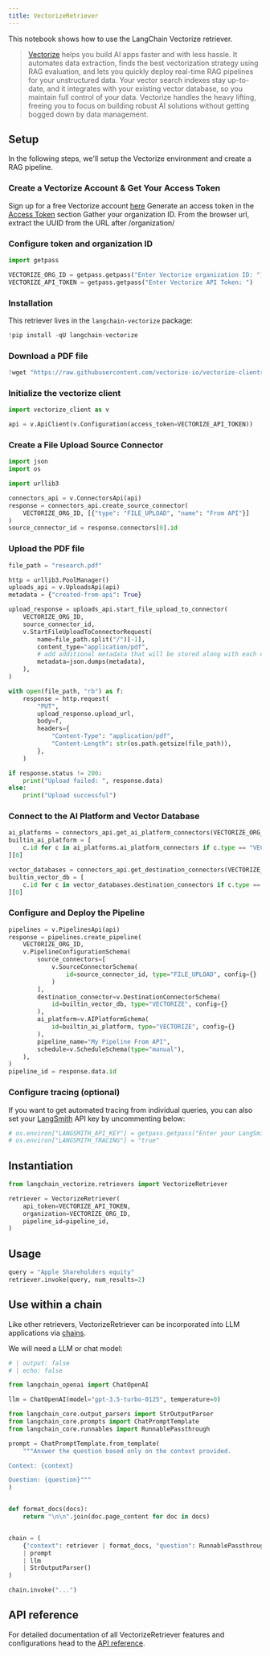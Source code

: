 ```yaml
---
title: VectorizeRetriever
---
```


This notebook shows how to use the LangChain Vectorize retriever.

> [Vectorize](https://vectorize.io/) helps you build AI apps faster and with less hassle.
> It automates data extraction, finds the best vectorization strategy using RAG evaluation,
> and lets you quickly deploy real-time RAG pipelines for your unstructured data.
> Your vector search indexes stay up-to-date, and it integrates with your existing vector database,
> so you maintain full control of your data.
> Vectorize handles the heavy lifting, freeing you to focus on building robust AI solutions without getting bogged down by data management.


## Setup

In the following steps, we'll setup the Vectorize environment and create a RAG pipeline.


### Create a Vectorize Account & Get Your Access Token

Sign up for a free Vectorize account [here](https://platform.vectorize.io/)
Generate an access token in the [Access Token](https://docs.vectorize.io/rag-pipelines/retrieval-endpoint#access-tokens) section
Gather your organization ID. From the browser url, extract the UUID from the URL after /organization/

### Configure token and organization ID




```python
import getpass

VECTORIZE_ORG_ID = getpass.getpass("Enter Vectorize organization ID: ")
VECTORIZE_API_TOKEN = getpass.getpass("Enter Vectorize API Token: ")
```

### Installation

This retriever lives in the `langchain-vectorize` package:


```python
!pip install -qU langchain-vectorize
```

### Download a PDF file


```python
!wget "https://raw.githubusercontent.com/vectorize-io/vectorize-clients/refs/tags/python-0.1.3/tests/python/tests/research.pdf"
```

### Initialize the vectorize client


```python
import vectorize_client as v

api = v.ApiClient(v.Configuration(access_token=VECTORIZE_API_TOKEN))
```

### Create a File Upload Source Connector


```python
import json
import os

import urllib3

connectors_api = v.ConnectorsApi(api)
response = connectors_api.create_source_connector(
    VECTORIZE_ORG_ID, [{"type": "FILE_UPLOAD", "name": "From API"}]
)
source_connector_id = response.connectors[0].id
```

### Upload the PDF file


```python
file_path = "research.pdf"

http = urllib3.PoolManager()
uploads_api = v.UploadsApi(api)
metadata = {"created-from-api": True}

upload_response = uploads_api.start_file_upload_to_connector(
    VECTORIZE_ORG_ID,
    source_connector_id,
    v.StartFileUploadToConnectorRequest(
        name=file_path.split("/")[-1],
        content_type="application/pdf",
        # add additional metadata that will be stored along with each chunk in the vector database
        metadata=json.dumps(metadata),
    ),
)

with open(file_path, "rb") as f:
    response = http.request(
        "PUT",
        upload_response.upload_url,
        body=f,
        headers={
            "Content-Type": "application/pdf",
            "Content-Length": str(os.path.getsize(file_path)),
        },
    )

if response.status != 200:
    print("Upload failed: ", response.data)
else:
    print("Upload successful")
```

### Connect to the AI Platform and Vector Database


```python
ai_platforms = connectors_api.get_ai_platform_connectors(VECTORIZE_ORG_ID)
builtin_ai_platform = [
    c.id for c in ai_platforms.ai_platform_connectors if c.type == "VECTORIZE"
][0]

vector_databases = connectors_api.get_destination_connectors(VECTORIZE_ORG_ID)
builtin_vector_db = [
    c.id for c in vector_databases.destination_connectors if c.type == "VECTORIZE"
][0]
```

### Configure and Deploy the Pipeline


```python
pipelines = v.PipelinesApi(api)
response = pipelines.create_pipeline(
    VECTORIZE_ORG_ID,
    v.PipelineConfigurationSchema(
        source_connectors=[
            v.SourceConnectorSchema(
                id=source_connector_id, type="FILE_UPLOAD", config={}
            )
        ],
        destination_connector=v.DestinationConnectorSchema(
            id=builtin_vector_db, type="VECTORIZE", config={}
        ),
        ai_platform=v.AIPlatformSchema(
            id=builtin_ai_platform, type="VECTORIZE", config={}
        ),
        pipeline_name="My Pipeline From API",
        schedule=v.ScheduleSchema(type="manual"),
    ),
)
pipeline_id = response.data.id
```

### Configure tracing (optional)

If you want to get automated tracing from individual queries, you can also set your [LangSmith](https://docs.smith.langchain.com/) API key by uncommenting below:


```python
# os.environ["LANGSMITH_API_KEY"] = getpass.getpass("Enter your LangSmith API key: ")
# os.environ["LANGSMITH_TRACING"] = "true"
```

## Instantiation


```python
from langchain_vectorize.retrievers import VectorizeRetriever

retriever = VectorizeRetriever(
    api_token=VECTORIZE_API_TOKEN,
    organization=VECTORIZE_ORG_ID,
    pipeline_id=pipeline_id,
)
```

## Usage




```python
query = "Apple Shareholders equity"
retriever.invoke(query, num_results=2)
```

## Use within a chain

Like other retrievers, VectorizeRetriever can be incorporated into LLM applications via [chains](/oss/how-to/sequence/).

We will need a LLM or chat model:

<ChatModelTabs customVarName="llm" />


```python
# | output: false
# | echo: false

from langchain_openai import ChatOpenAI

llm = ChatOpenAI(model="gpt-3.5-turbo-0125", temperature=0)
```


```python
from langchain_core.output_parsers import StrOutputParser
from langchain_core.prompts import ChatPromptTemplate
from langchain_core.runnables import RunnablePassthrough

prompt = ChatPromptTemplate.from_template(
    """Answer the question based only on the context provided.

Context: {context}

Question: {question}"""
)


def format_docs(docs):
    return "\n\n".join(doc.page_content for doc in docs)


chain = (
    {"context": retriever | format_docs, "question": RunnablePassthrough()}
    | prompt
    | llm
    | StrOutputParser()
)
```


```python
chain.invoke("...")
```

## API reference

For detailed documentation of all VectorizeRetriever features and configurations head to the [API reference](https://python.langchain.com/api_reference/vectorize/langchain_vectorize.retrievers.VectorizeRetriever.html).

